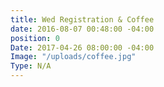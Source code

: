 ```yaml
---
title: Wed Registration & Coffee
date: 2016-08-07 00:48:00 -04:00
position: 0
Date: 2017-04-26 08:00:00 -04:00
Image: "/uploads/coffee.jpg"
Type: N/A
---
```


